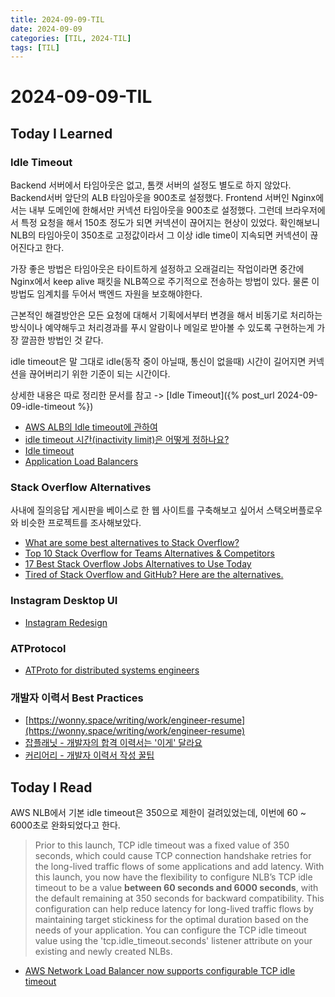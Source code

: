 ```yaml
---
title: 2024-09-09-TIL
date: 2024-09-09
categories: [TIL, 2024-TIL]
tags: [TIL]
---
```


# 2024-09-09-TIL

## Today I Learned

### Idle Timeout

Backend 서버에서 타임아웃은 없고, 톰캣 서버의 설정도 별도로 하지 않았다. Backend서버 앞단의 ALB 타임아웃을 900초로 설정했다. Frontend 서버인 Nginx에서는 내부 도메인에 한해서만 커넥션 타임아웃을 900초로 설정했다. 그런데 브라우저에서 특정 요청을 해서 150초 정도가 되면 커넥션이 끊어지는 현상이 있었다. 확인해보니 NLB의 타임아웃이 350초로 고정값이라서 그 이상 idle time이 지속되면 커넥션이 끊어진다고 한다.

가장 좋은 방법은 타임아웃은 타이트하게 설정하고 오래걸리는 작업이라면 중간에 Nginx에서 keep alive 패킷을 NLB쪽으로 주기적으로 전송하는 방법이 있다. 물론 이 방법도 임계치를 두어서 백엔드 자원을 보호해야한다.

근본적인 해결방안은 모든 요청에 대해서 기획에서부터 변경을 해서 비동기로 처리하는 방식이나 예약해두고 처리경과를 푸시 알람이나 메일로 받아볼 수 있도록 구현하는게 가장 깔끔한 방법인 것 같다.

idle timeout은 말 그대로 idle(동작 중이 아닐때, 통신이 없을때) 시간이 길어지면 커넥션을 끊어버리기 위한 기준이 되는 시간이다.

상세한 내용은 따로 정리한 문서를 참고 -> [Idle Timeout]({% post_url 2024-09-09-idle-timeout %})

- [AWS ALB의 Idle timeout에 관하여](https://reaperes.medium.com/aws-alb-%EC%9D%98-idle-timeout-%EC%97%90-%EA%B4%80%ED%95%98%EC%97%AC-7addb8bfb886)
- [idle timeout 시간(inactivity limit)은 어떻게 정하나요?](https://doing-right.tistory.com/entry/idle-timeout-%EC%8B%9C%EA%B0%84inactivity-limit%EC%9D%80-%EC%96%B4%EB%96%BB%EA%B2%8C-%EC%A0%95%ED%95%98%EB%82%98%EC%9A%94)
- [Idle timeout](https://www.ibm.com/docs/en/cics-tg-multi/9.1.0?topic=sps-idle-timeout)
- [Application Load Balancers](https://docs.aws.amazon.com/elasticloadbalancing/latest/application/application-load-balancers.html)

### Stack Overflow Alternatives

사내에 질의응답 게시판을 베이스로 한 웹 사이트를 구축해보고 싶어서 스택오버플로우와 비슷한 프로젝트를 조사해보았다.

- [What are some best alternatives to Stack Overflow?](https://www.reddit.com/r/learnprogramming/comments/p48l75/what_are_some_best_alternatives_to_stack_overflow/)
- [Top 10 Stack Overflow for Teams Alternatives & Competitors](https://www.g2.com/products/stack-overflow-for-teams/competitors/alternatives)
- [17 Best Stack Overflow Jobs Alternatives to Use Today](https://aijobs.ai/blog/stack-overflow-alternatives)
- [Tired of Stack Overflow and GitHub? Here are the alternatives.](https://medium.com/@techloop.io/tired-of-stack-overflow-and-github-here-are-the-alternatives-c970d64a0bd3)

### Instagram Desktop UI

- [Instagram Redesign](https://www.behance.net/gallery/73316071/Instagram-Desktop-Redesign)

### ATProtocol

- [ATProto for distributed systems engineers](https://atproto.com/articles/atproto-for-distsys-engineers)

### 개발자 이력서 Best Practices

- [https://wonny.space/writing/work/engineer-resume](https://wonny.space/writing/work/engineer-resume)
- [잡플래닛 - 개발자의 합격 이력서는 '이게' 달라요](https://www.jobplanet.co.kr/contents/news-6299/%EA%B0%9C%EB%B0%9C%EC%9E%90%EC%9D%98%20%ED%95%A9%EA%B2%A9%20%EC%9D%B4%EB%A0%A5%EC%84%9C%EB%8A%94%20'%EC%9D%B4%EA%B2%8C'%20%EB%8B%AC%EB%9D%BC%EC%9A%94)
- [커리어리 - 개발자 이력서 작성 꿀팁](https://careerly.co.kr/qnas/curation/developer-resume-tips)

## Today I Read

AWS NLB에서 기본 idle timeout은 350으로 제한이 걸려있었는데, 이번에 60 ~ 6000초로 완화되었다고 한다.

> Prior to this launch, TCP idle timeout was a fixed value of 350 seconds, which could cause TCP connection handshake retries for the long-lived traffic flows of some applications and add latency. With this launch, you now have the flexibility to configure NLB’s TCP idle timeout to be a value **between 60 seconds and 6000 seconds**, with the default remaining at 350 seconds for backward compatibility. This configuration can help reduce latency for long-lived traffic flows by maintaining target stickiness for the optimal duration based on the needs of your application. You can configure the TCP idle timeout value using the 'tcp.idle_timeout.seconds' listener attribute on your existing and newly created NLBs.

- [AWS Network Load Balancer now supports configurable TCP idle timeout](https://aws.amazon.com/about-aws/whats-new/2024/09/aws-network-load-balancer-tcp-idle-timeout/)